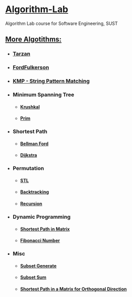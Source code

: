 # [Algorithm-Lab](https://github.com/rafiulgits/Algorithm-Lab/wiki)
Algorithm Lab course for Software Engineering, SUST

## [More Algotithms:](https://github.com/avoidcloud/Algorithm)
  * ### [Tarzan](https://github.com/avoidcloud/Algorithm/blob/master/Articulation%20points%20and%20bridges%20-%20tarzan%20-%20graph.cpp)
  * ### [FordFulkerson](https://github.com/avoidcloud/Algorithm/blob/master/Max%20flow%20-%20fordfulkerson%20-%20graph.cpp)
  * ### [KMP - String Pattern Matching](https://github.com/avoidcloud/Algorithm/blob/master/String%20pattern%20matching%20-%20kmp.cpp)
  * ### Minimum Spanning Tree
    * #### [Krushkal](https://github.com/avoidcloud/Algorithm/blob/master/MST%20-%20krushkal%20-%20graph.cpp)
    * #### [Prim](https://github.com/avoidcloud/Algorithm/blob/master/MST%20-%20prim%20-%20graph.cpp)
  * ### Shortest Path
    * #### [Bellman Ford](https://github.com/avoidcloud/Algorithm/blob/master/Shortest%20path%20-%20bellman%20ford%20-%20graph.cpp)
    * #### [Dijkstra](https://github.com/avoidcloud/Algorithm/blob/master/Shortest%20path%20-%20dijkstra%20-%20graph.cpp)
  * ### Permutation
    * #### [STL](https://github.com/avoidcloud/Algorithm/blob/master/Permutation%20-%20STL.cpp)
    * #### [Backtracking](https://github.com/avoidcloud/Algorithm/blob/master/Permutation%20-%20backtracking.cpp)
    * #### [Recursion](https://github.com/avoidcloud/Algorithm/blob/master/Permutation%20-%20recursion.cpp)
  * ### Dynamic Programming
    * #### [Shortest Path in Matrix](https://github.com/avoidcloud/Algorithm/blob/master/Minimum%20cost%20path%20in%20a%20matrix%20-%20dp.cpp)
    * #### [Fibonacci Number](https://github.com/avoidcloud/Algorithm/blob/master/Fibonacci%20generate%20-%20dp.cpp)
  * ### Misc
    * #### [Subset Generate](https://github.com/avoidcloud/Algorithm/blob/master/Subset%20generate%20-%20recursion.cpp)
    * #### [Subset Sum](https://github.com/avoidcloud/Algorithm/blob/master/Subset%20Sum.cpp)
    * #### [Shortest Path in a Matrix for Orthogonal Direction](https://github.com/avoidcloud/Algorithm/blob/master/Minimum%20cost%20path%20in%20a%20matrix%20(orthogonal%20direction)%20-%20dijkstra.cpp)
    
  
